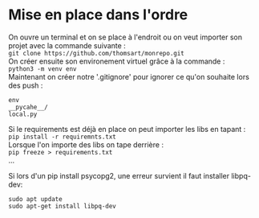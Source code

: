 # Mise en place dans l'ordre

On ouvre un terminal et on se place à l'endroit ou on veut importer son projet avec la commande suivante :<br>
`git clone https://github.com/thomsart/monrepo.git`<br>
On créer ensuite son environement virtuel grâce à la commande :<br>
`python3 -m venv env`<br>
Maintenant on créer notre '.gitignore' pour ignorer ce qu'on souhaite lors des push :

    env
    __pycahe__/
    local.py

Si le requirements est déjà en place on peut importer les libs en tapant :<br>
`pip install -r requiremnts.txt`<br>
Lorsque l'on importe des libs on tape derrière :<br>
`pip freeze > requirements.txt`<br>
...

Si lors d'un pip install psycopg2, une erreur survient il faut installer libpq-dev:

    sudo apt update
    sudo apt-get install libpq-dev
